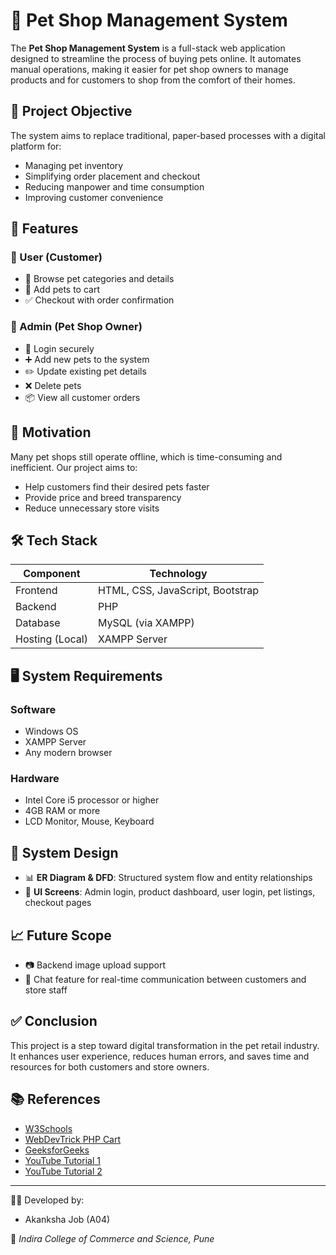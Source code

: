 # 🐾 Pet Shop Management System

The **Pet Shop Management System** is a full-stack web application designed to streamline the process of buying pets online. It automates manual operations, making it easier for pet shop owners to manage products and for customers to shop from the comfort of their homes.

## 🚀 Project Objective

The system aims to replace traditional, paper-based processes with a digital platform for:
- Managing pet inventory
- Simplifying order placement and checkout
- Reducing manpower and time consumption
- Improving customer convenience

## 🎯 Features

### 👤 User (Customer)
- 🐶 Browse pet categories and details
- 🛒 Add pets to cart
- ✅ Checkout with order confirmation

### 🔐 Admin (Pet Shop Owner)
- 🔑 Login securely
- ➕ Add new pets to the system
- ✏️ Update existing pet details
- ❌ Delete pets
- 📦 View all customer orders

## 🧠 Motivation

Many pet shops still operate offline, which is time-consuming and inefficient. Our project aims to:
- Help customers find their desired pets faster
- Provide price and breed transparency
- Reduce unnecessary store visits

## 🛠️ Tech Stack

| Component       | Technology             |
|----------------|------------------------|
| Frontend       | HTML, CSS, JavaScript, Bootstrap |
| Backend        | PHP                    |
| Database       | MySQL (via XAMPP)      |
| Hosting (Local)| XAMPP Server           |

## 🖥️ System Requirements

### Software
- Windows OS
- XAMPP Server
- Any modern browser

### Hardware
- Intel Core i5 processor or higher
- 4GB RAM or more
- LCD Monitor, Mouse, Keyboard

## 📌 System Design

- 📊 **ER Diagram & DFD**: Structured system flow and entity relationships
- 🎨 **UI Screens**: Admin login, product dashboard, user login, pet listings, checkout pages

## 📈 Future Scope

- 📷 Backend image upload support
- 💬 Chat feature for real-time communication between customers and store staff

## ✅ Conclusion

This project is a step toward digital transformation in the pet retail industry. It enhances user experience, reduces human errors, and saves time and resources for both customers and store owners.

## 📚 References

- [W3Schools](https://www.w3schools.com)
- [WebDevTrick PHP Cart](https://webdevtrick.com/php-shopping-cart-add-to-cart/)
- [GeeksforGeeks](https://www.geeksforgeeks.org)
- [YouTube Tutorial 1](https://www.youtube.com/watch?v=GUcN9xRpO7U)
- [YouTube Tutorial 2](https://www.youtube.com/watch?v=-aRRH0gZYQw)

---

👩‍💻 Developed by:
- Akanksha Job (A04)

📍 *Indira College of Commerce and Science, Pune*
